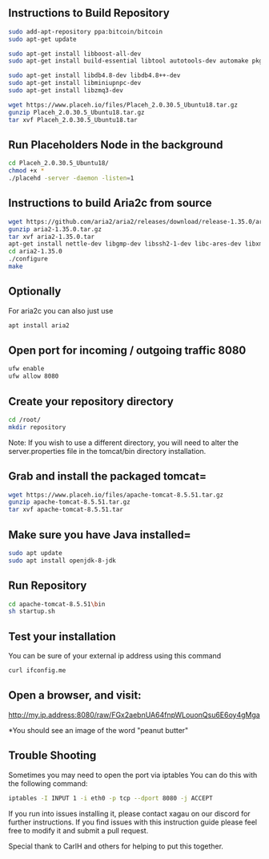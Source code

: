 ## Instructions to Build Repository

```sh
sudo add-apt-repository ppa:bitcoin/bitcoin
sudo apt-get update

sudo apt-get install libboost-all-dev
sudo apt-get install build-essential libtool autotools-dev automake pkg-config libssl-dev

sudo apt-get install libdb4.8-dev libdb4.8++-dev
sudo apt-get install libminiupnpc-dev
sudo apt-get install libzmq3-dev

wget https://www.placeh.io/files/Placeh_2.0.30.5_Ubuntu18.tar.gz
gunzip Placeh_2.0.30.5_Ubuntu18.tar.gz
tar xvf Placeh_2.0.30.5_Ubuntu18.tar
```
## Run Placeholders Node in the background
```sh
cd Placeh_2.0.30.5_Ubuntu18/
chmod +x *
./placehd -server -daemon -listen=1

```

## Instructions to build Aria2c from source
```sh
wget https://github.com/aria2/aria2/releases/download/release-1.35.0/aria2-1.35.0.tar.gz
gunzip aria2-1.35.0.tar.gz
tar xvf aria2-1.35.0.tar
apt-get install nettle-dev libgmp-dev libssh2-1-dev libc-ares-dev libxml2-dev  zlib1g-dev libsqlite3-dev pkg-config libgpg-error-dev libgcrypt-dev libssl-dev
cd aria2-1.35.0
./configure
make
```

## Optionally
For aria2c you can also just use
```sh
apt install aria2
```

## Open port for incoming / outgoing traffic 8080

```sh
ufw enable
ufw allow 8080
```

## Create your repository directory

```sh
cd /root/
mkdir repository
```

Note: If you wish to use a different directory, you will need to alter the server.properties file in the tomcat/bin directory installation.

## Grab and install the packaged tomcat=

```sh
wget https://www.placeh.io/files/apache-tomcat-8.5.51.tar.gz
gunzip apache-tomcat-8.5.51.tar.gz
tar xvf apache-tomcat-8.5.51.tar
```

## Make sure you have Java installed=
```sh
sudo apt update
sudo apt install openjdk-8-jdk
```

## Run Repository

```sh
cd apache-tomcat-8.5.51\bin
sh startup.sh
```

## Test your installation
You can be sure of your external ip address using this command
```sh
curl ifconfig.me
```

## Open a browser, and visit:
http://my.ip.address:8080/raw/FGx2aebnUA64fnpWLouonQsu6E6oy4gMga

*You should see an image of the word "peanut butter"

## Trouble Shooting

Sometimes you may need to open the port via iptables
You can do this with the following command:

```sh
iptables -I INPUT 1 -i eth0 -p tcp --dport 8080 -j ACCEPT
```

If you run into issues installing it, please contact xagau on our discord for further instructions. If you find issues with this instruction guide
please feel free to modify it and submit a pull request. 

Special thank to CarlH and others for helping to put this together.
